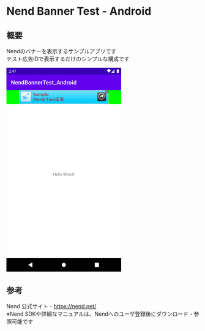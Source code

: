 # Nend Banner Test - Android

## 概要
Nendのバナーを表示するサンプルアプリです  
テスト広告IDで表示するだけのシンプルな構成です  
  
<img src="Screenshot_1653889651.png" alt="Screen Shot" width="300"/>

## 参考
Nend 公式サイト - https://nend.net/  
※Nend SDKや詳細なマニュアルは、Nendへのユーザ登録後にダウンロード・参照可能です
